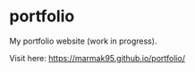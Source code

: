# portfolio
My portfolio website (work in progress).

Visit here: <a href="https://marmak95.github.io/portfolio/" target="_blank">https://marmak95.github.io/portfolio/</a>